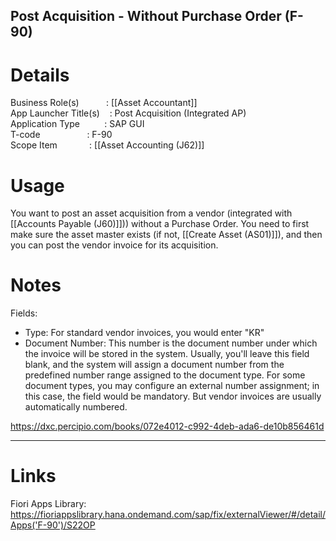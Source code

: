 Post Acquisition - Without Purchase Order (F-90)
---
# Details
Business Role(s) &nbsp;&nbsp;&nbsp;&nbsp;&nbsp;&nbsp;&nbsp;&nbsp;&nbsp;&nbsp;:  [[Asset Accountant]]<br />
App Launcher Title(s) &nbsp;&nbsp;&nbsp;:  Post Acquisition (Integrated AP)<br />
Application Type &nbsp;&nbsp;&nbsp;&nbsp;&nbsp;&nbsp;&nbsp;&nbsp;&nbsp;:  SAP GUI <br />
T-code &nbsp;&nbsp;&nbsp;&nbsp;&nbsp;&nbsp;&nbsp;&nbsp;&nbsp;&nbsp;&nbsp;&nbsp;&nbsp;&nbsp;&nbsp;&nbsp;&nbsp;&nbsp;:  F-90  <br />
Scope Item &nbsp;&nbsp;&nbsp;&nbsp;&nbsp;&nbsp;&nbsp;&nbsp;&nbsp;&nbsp;&nbsp;&nbsp;:  [[Asset Accounting (J62)]]

# Usage
You want to post an asset acquisition from a vendor (integrated with [[Accounts Payable (J60)]])) without a Purchase Order. You need to first make sure the asset master exists (if not, [[Create Asset (AS01)]]), and then you can post the vendor invoice for its acquisition. 

# Notes
Fields:  
- Type: For standard vendor invoices, you would enter "KR"  
- Document Number: This number is the document number under which the invoice will be stored in the system. Usually, you'll leave this field blank, and the system will assign a document number from the predefined number range assigned to the document type. For some document types, you may configure an external number assignment; in this case, the field would be mandatory. But vendor invoices are usually automatically numbered.

https://dxc.percipio.com/books/072e4012-c992-4deb-ada6-de10b856461d


---
# Links
Fiori Apps Library: https://fioriappslibrary.hana.ondemand.com/sap/fix/externalViewer/#/detail/Apps('F-90')/S22OP